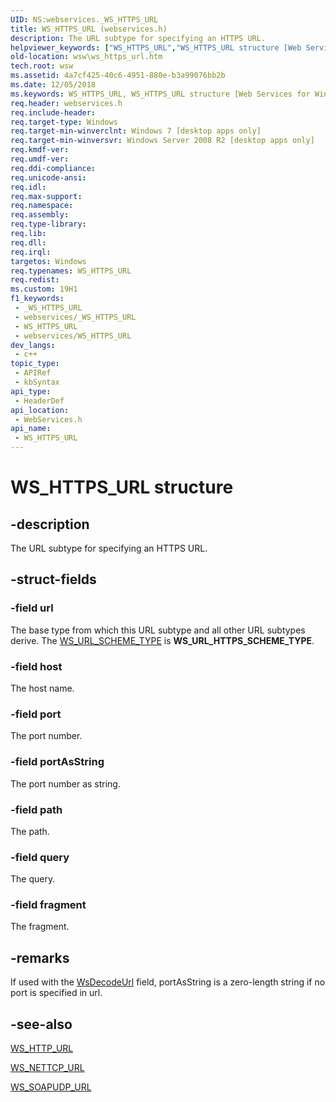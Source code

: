 ```yaml
---
UID: NS:webservices._WS_HTTPS_URL
title: WS_HTTPS_URL (webservices.h)
description: The URL subtype for specifying an HTTPS URL.
helpviewer_keywords: ["WS_HTTPS_URL","WS_HTTPS_URL structure [Web Services for Windows]","webservices/WS_HTTPS_URL","wsw.ws_https_url"]
old-location: wsw\ws_https_url.htm
tech.root: wsw
ms.assetid: 4a7cf425-40c6-4951-880e-b3a99076bb2b
ms.date: 12/05/2018
ms.keywords: WS_HTTPS_URL, WS_HTTPS_URL structure [Web Services for Windows], webservices/WS_HTTPS_URL, wsw.ws_https_url
req.header: webservices.h
req.include-header: 
req.target-type: Windows
req.target-min-winverclnt: Windows 7 [desktop apps only]
req.target-min-winversvr: Windows Server 2008 R2 [desktop apps only]
req.kmdf-ver: 
req.umdf-ver: 
req.ddi-compliance: 
req.unicode-ansi: 
req.idl: 
req.max-support: 
req.namespace: 
req.assembly: 
req.type-library: 
req.lib: 
req.dll: 
req.irql: 
targetos: Windows
req.typenames: WS_HTTPS_URL
req.redist: 
ms.custom: 19H1
f1_keywords:
 - _WS_HTTPS_URL
 - webservices/_WS_HTTPS_URL
 - WS_HTTPS_URL
 - webservices/WS_HTTPS_URL
dev_langs:
 - c++
topic_type:
 - APIRef
 - kbSyntax
api_type:
 - HeaderDef
api_location:
 - WebServices.h
api_name:
 - WS_HTTPS_URL
---
```


# WS_HTTPS_URL structure


## -description

The URL subtype for specifying an HTTPS URL.

## -struct-fields

### -field url

The base type from which this URL subtype and all other URL subtypes derive. The <a href="/windows/desktop/api/webservices/ne-webservices-ws_url_scheme_type">WS_URL_SCHEME_TYPE</a> is <b>WS_URL_HTTPS_SCHEME_TYPE</b>.

### -field host

The host name.

### -field port

The port number.

### -field portAsString

The port number as string.

### -field path

The path.

### -field query

The query.

### -field fragment

The fragment.

## -remarks

If used with the <a href="/windows/desktop/api/webservices/nf-webservices-wsdecodeurl">WsDecodeUrl</a> field, portAsString is a zero-length string if no port is specified in url.

## -see-also

<a href="/windows/desktop/api/webservices/ns-webservices-ws_http_url">WS_HTTP_URL</a>



<a href="/windows/desktop/api/webservices/ns-webservices-ws_nettcp_url">WS_NETTCP_URL</a>



<a href="/windows/desktop/api/webservices/ns-webservices-ws_soapudp_url">WS_SOAPUDP_URL</a>